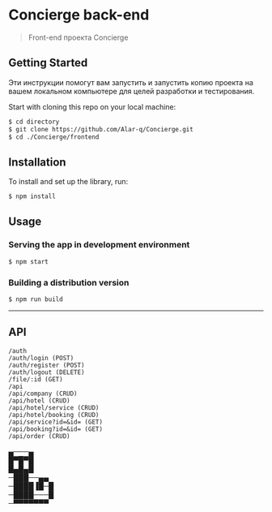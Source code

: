 # Concierge back-end
> Front-end проекта Concierge

## Getting Started
Эти инструкции помогут вам запустить и запустить копию проекта на вашем локальном компьютере для целей разработки и тестирования.

Start with cloning this repo on your local machine:

```sh
$ cd directory
$ git clone https://github.com/Alar-q/Concierge.git
$ cd ./Concierge/frontend
```

## Installation

To install and set up the library, run:
```sh    
$ npm install
```

## Usage

### Serving the app in development environment

```sh
$ npm start
```

### Building a distribution version

```sh
$ npm run build
```
---


## API
```
/auth
/auth/login (POST)
/auth/register (POST)
/auth/logout (DELETE)
/file/:id (GET)
/api
/api/company (CRUD)
/api/hotel (CRUD)
/api/hotel/service (CRUD)
/api/hotel/booking (CRUD)
/api/service?id=&id= (GET)
/api/booking?id=&id= (GET)
/api/order (CRUD)
```

▄───▄  
█▀█▀█  
█▄█▄█  
─███──▄▄  
─████▐█─█  
─████───█  
─▀▀▀▀▀▀▀  
